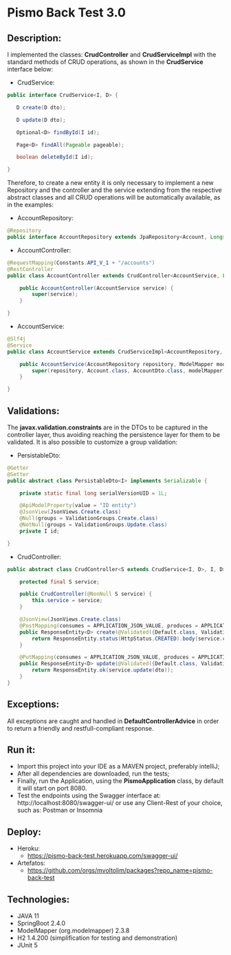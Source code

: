 # Pismo Back Test 3.0
## Description:
I implemented the classes: **CrudController** and **CrudServiceImpl** with the standard methods of CRUD operations, as shown in the **CrudService** interface below:
* CrudService:
 ``` java
public interface CrudService<I, D> {

	D create(D dto);

	D update(D dto);

	Optional<D> findById(I id);

	Page<D> findAll(Pageable pageable);

	boolean deleteById(I id);

}
```

Therefore, to create a new entity it is only necessary to implement a new Repository and the controller and the service extending from the respective abstract classes and all CRUD operations will be automatically available, as in the examples:
* AccountRepository:
``` java
@Repository
public interface AccountRepository extends JpaRepository<Account, Long> {}
```
* AccountController:
``` java
@RequestMapping(Constants.API_V_1 + "/accounts")
@RestController
public class AccountController extends CrudController<AccountService, Long, AccountDto> {

	public AccountController(AccountService service) {
		super(service);
	}

}
```
* AccountService:
``` java
@Slf4j
@Service
public class AccountService extends CrudServiceImpl<AccountRepository, Account, Long, AccountDto> {

	public AccountService(AccountRepository repository, ModelMapper modelMapper) {
		super(repository, Account.class, AccountDto.class, modelMapper);
	}

}
```

## Validations:
The **javax.validation.constraints** are in the DTOs to be captured in the controller layer, thus avoiding reaching the persistence layer for them to be validated.
It is also possible to customize a group validation:
* PersistableDto:
``` java
@Getter
@Setter
public abstract class PersistableDto<I> implements Serializable {

	private static final long serialVersionUID = 1L;

	@ApiModelProperty(value = "ID entity")
	@JsonView(JsonViews.Create.class)
	@Null(groups = ValidationGroups.Create.class)
	@NotNull(groups = ValidationGroups.Update.class)
	private I id;

}
```
* CrudController:
``` java
public abstract class CrudController<S extends CrudService<I, D>, I, D> {

	protected final S service;

	public CrudController(@NonNull S service) {
		this.service = service;
	}

	@JsonView(JsonViews.Create.class)
	@PostMapping(consumes = APPLICATION_JSON_VALUE, produces = APPLICATION_JSON_VALUE)
	public ResponseEntity<D> create(@Validated({Default.class, ValidationGroups.Create.class}) @RequestBody D dto) {
		return ResponseEntity.status(HttpStatus.CREATED).body(service.create(dto));
	}

	@PutMapping(consumes = APPLICATION_JSON_VALUE, produces = APPLICATION_JSON_VALUE)
	public ResponseEntity<D> update(@Validated({Default.class, ValidationGroups.Update.class}) @RequestBody D dto) {
		return ResponseEntity.ok(service.update(dto));
	}
}
```

## Exceptions:
All exceptions are caught and handled in **DefaultControllerAdvice** in order to return a friendly and restfull-compliant response.

## Run it:
* Import this project into your IDE as a MAVEN project, preferably intelliJ;
* After all dependencies are downloaded, run the tests;
* Finally, run the Application, using the **PismoApplication** class, by default it will start on port 8080.
* Test the endpoints using the Swagger interface at: http://localhost:8080/swagger-ui/
  or use any Client-Rest of your choice, such as: Postman or Insomnia

## Deploy:
* Heroku:
  * https://pismo-back-test.herokuapp.com/swagger-ui/
* Artefatos:
  * https://github.com/orgs/mvoltolim/packages?repo_name=pismo-back-test

## Technologies:
* JAVA 11
* SpringBoot 2.4.0
* ModelMapper (org.modelmapper) 2.3.8
* H2 1.4.200 (simplification for testing and demonstration)
* JUnit 5